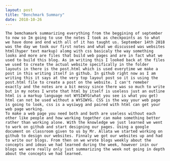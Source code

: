 ```yaml
---
layout: post
title: "Benchmark Summary"
date: 2018-10-26
---
```


    The bemchamark summarizing everything from the beggining of september to now so Im going to use the notes I took as checkpoints as to what we have done and end with all of it has taught us. September 14th 2018 was the day we took our first notes and what we discussed was websites html(hyper text markup) alomg with css basicaly the way something looks and more are files that build web pages and are in fact what we used to build this blog. As im writing this I looked back at the files we used to create the actual website specifically in the folder layouts in there is the post.html which is used everytime we make a post in this writing itself in github. In github right now as I am writing this it says at the very top layout post so it is using the post.html file to create a post on the website. I can't remeber exactly and the notes are a bit messy since there was so much to write but in my notes I wrote that html by itself is useless just an outline html is a markup language not WYSIWYG(what you see is what you get) html can not be used without a WYSIWYG. CSS is the way your web page is going to look, css is a wysiwyg and paired with html can get your web page working. 
    To make a web page you need both and both are useless without each other like people and how working together can make something better rather than working alone. With the knowledge we just learned we went to work on github and start designing our pages. Using a google document on classroom given to us by Mr. Allata we started working on github to design our websites. Finnaly we got our websites up and had to write our blogs. From then on we wrote blogs weekly about the concepts and ideas we had learned during the week, however inin our blogs we were really only just summarizing the week not going in depth about the concepts we had learned.
